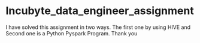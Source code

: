 # Incubyte_data_engineer_assignment

I have solved this assignment in two ways. The first one by using HIVE and Second one is a Python Pyspark Program. Thank you 
